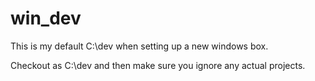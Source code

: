 # win_dev
This is my default C:\dev when setting up a new windows box.

Checkout as C:\dev and then make sure you ignore any actual projects.
